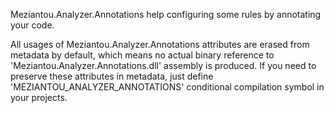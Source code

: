 Meziantou.Analyzer.Annotations help configuring some rules by annotating your code.

All usages of Meziantou.Analyzer.Annotations attributes are erased from metadata by default, which means no actual binary reference to 'Meziantou.Analyzer.Annotations.dll' assembly is produced. If you need to preserve these attributes in metadata, just define 'MEZIANTOU_ANALYZER_ANNOTATIONS' conditional compilation symbol in your projects.
